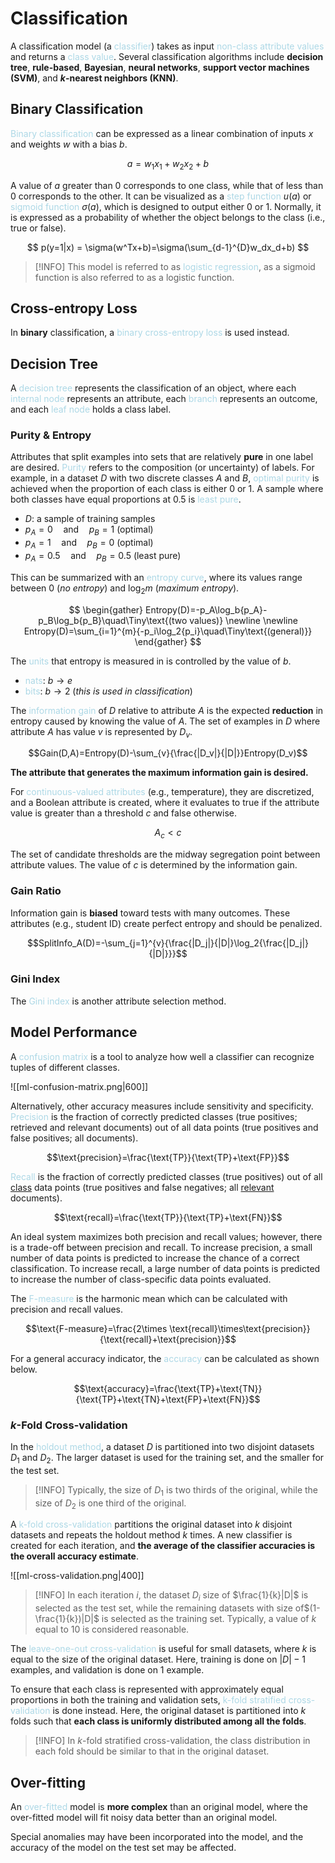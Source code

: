 # Classification

A classification model (a <span style = "color:lightblue">classifier</span>) takes as input <span style = "color:lightblue">non-class attribute values</span> and returns a <span style = "color:lightblue">class value</span>. Several classification algorithms include **decision tree**, **rule-based**, **Bayesian**, **neural networks**, **support vector machines (SVM)**, and ***k*-nearest neighbors (KNN)**.

## Binary Classification

<span style = "color:lightblue">Binary classification</span> can be expressed as a linear combination of inputs $x$ and weights $w$ with a bias $b$.

$$
a = w_1x_1+w_2x_2+b
$$

A value of $a$ greater than $0$ corresponds to one class, while that of less than $0$ corresponds to the other. It can be visualized as a <span style = "color:lightblue">step function</span> $u(a)$ or <span style = "color:lightblue">sigmoid function</span> $\sigma(a)$, which is designed to output either $0$ or $1$. Normally, it is expressed as a probability of whether the object belongs to the class (i.e., true or false).

$$
p(y=1|x) = \sigma(w^Tx+b)=\sigma(\sum_{d-1}^{D}w_dx_d+b)
$$

> [!INFO]
> This model is referred to as <span style = "color:lightblue">logistic regression</span>, as a sigmoid function is also referred to as a logistic function.

## Cross-entropy Loss

In **binary** classification, a <span style = "color:lightblue">binary cross-entropy loss</span> is used instead.

## Decision Tree
A <span style = "color:lightblue">decision tree</span> represents the classification of an object, where each <span style = "color:lightblue">internal node</span> represents an attribute, each <span style = "color:lightblue">branch</span> represents an outcome, and each <span style = "color:lightblue">leaf node</span> holds a class label.

### Purity & Entropy
Attributes that split examples into sets that are relatively **pure** in one label are desired. <span style = "color:lightblue">Purity</span> refers to the composition (or uncertainty) of labels. For example, in a dataset $D$ with two discrete classes $A$ and $B$, <span style = "color:lightblue">optimal purity</span> is achieved when the proportion of each class is either $0$ or $1$. A sample where both classes have equal proportions at $0.5$ is <span style = "color:lightblue">least pure</span>.
- $D$: a sample of training samples
- $p_A=0\quad\text{and}\quad p_B=1$ (optimal)
- $p_A=1\quad\text{and}\quad p_B=0$ (optimal)
- $p_A=0.5\quad\text{and}\quad p_B=0.5$ (least pure)

This can be summarized with an <span style = "color:lightblue">entropy curve</span>, where its values range between $0$ (*no entropy*) and $\log_2{m}$ (*maximum entropy*).

$$
\begin{gather}
Entropy(D)=-p_A\log_b{p_A}-p_B\log_b{p_B}\quad\Tiny\text{(two values)} \newline \newline
Entropy(D)=\sum_{i=1}^{m}{-p_i\log_2{p_i}\quad\Tiny\text{(general)}}
\end{gather}
$$

The <span style = "color:lightblue">units</span> that entropy is measured in is controlled by the value of $b$.
- <span style = "color:lightblue">nats</span>: $b\rightarrow e$
- <span style = "color:lightblue">bits</span>: $b\rightarrow 2$ (*this is used in classification*)

The <span style = "color:lightblue">information gain</span> of $D$ relative to attribute $A$ is the expected **reduction** in entropy caused by knowing the value of $A$. The set of examples in $D$ where attribute $A$ has value $v$ is represented by $D_v$.

$$Gain(D,A)=Entropy(D)-\sum_{v}{\frac{|D_v|}{|D|}}Entropy(D_v)$$

**The attribute that generates the maximum information gain is desired.**

For <span style = "color:lightblue">continuous-valued attributes</span> (e.g., temperature), they are discretized, and a Boolean attribute is created, where it evaluates to true if the attribute value is greater than a threshold $c$ and false otherwise.

$$A_c<c$$

The set of candidate thresholds are the midway segregation point between attribute values. The value of $c$ is determined by the information gain.

### Gain Ratio
Information gain is **biased** toward tests with many outcomes. These attributes (e.g., student ID) create perfect entropy and should be penalized.

$$SplitInfo_A(D)=-\sum_{j=1}^{v}{\frac{|D_j|}{|D|}\log_2{\frac{|D_j|}{|D|}}}$$
### Gini Index
The <span style = "color:lightblue">Gini index</span> is another attribute selection method.

## Model Performance

A <span style = "color:lightblue">confusion matrix</span> is a tool to analyze how well a classifier can recognize tuples of different classes.

![[ml-confusion-matrix.png|600]]

Alternatively, other accuracy measures include sensitivity and specificity. <span style = "color:lightblue">Precision</span> is the fraction of correctly predicted classes (true positives; retrieved and relevant documents) out of all data points (true positives and false positives; all documents).

$$\text{precision}=\frac{\text{TP}}{\text{TP}+\text{FP}}$$

<span style = "color:lightblue">Recall</span> is the fraction of correctly predicted classes (true positives) out of all <u>class</u> data points (true positives and false negatives; all <u>relevant</u> documents).

$$\text{recall}=\frac{\text{TP}}{\text{TP}+\text{FN}}$$

An ideal system maximizes both precision and recall values; however, there is a trade-off between precision and recall. To increase precision, a small number of data points is predicted to increase the chance of a correct classification. To increase recall, a large number of data points is predicted to increase the number of class-specific data points evaluated.

The <span style = "color:lightblue">F-measure</span> is the harmonic mean which can be calculated with precision and recall values.

$$\text{F-measure}=\frac{2\times \text{recall}\times\text{precision}}{\text{recall}+\text{precision}}$$

For a general accuracy indicator, the <span style = "color:lightblue">accuracy</span> can be calculated as shown below.

$$\text{accuracy}=\frac{\text{TP}+\text{TN}}{\text{TP}+\text{TN}+\text{FP}+\text{FN}}$$
### $k$-Fold Cross-validation
In the <span style = "color:lightblue">holdout method</span>, a dataset $D$ is partitioned into two disjoint datasets $D_1$ and $D_2$. The larger dataset is used for the training set, and the smaller for the test set.

> [!INFO]
> Typically, the size of $D_1$ is two thirds of the original, while the size of $D_2$ is one third of the original.

A <span style = "color:lightblue">k-fold cross-validation</span> partitions the original dataset into $k$ disjoint datasets and repeats the holdout method $k$ times. A new classifier is created for each iteration, and **the average of the classifier accuracies is the overall accuracy estimate**.

![[ml-cross-validation.png|400]]

> [!INFO]
> In each iteration $i$, the dataset $D_i$ size of $\frac{1}{k}|D|$ is selected as the test set, while the remaining datasets with size of$(1-\frac{1}{k})|D|$ is selected as the training set. Typically, a value of $k$ equal to $10$ is considered reasonable.

The <span style = "color:lightblue">leave-one-out cross-validation</span> is useful for small datasets, where $k$ is equal to the size of the original dataset. Here, training is done on $|D|-1$ examples, and validation is done on $1$ example.

To ensure that each class is represented with approximately equal proportions in both the training and validation sets, <span style = "color:lightblue">k-fold stratified cross-validation</span> is done instead. Here, the original dataset is partitioned into $k$ folds such that **each class is uniformly distributed among all the folds**.

> [!INFO]
> In $k$-fold stratified cross-validation, the class distribution in each fold should be similar to that in the original dataset.

## Over-fitting
An <span style = "color:lightblue">over-fitted</span> model is **more complex** than an original model, where the over-fitted model will fit noisy data better than an original model.

Special anomalies may have been incorporated into the model, and the accuracy of the model on the test set may be affected.
